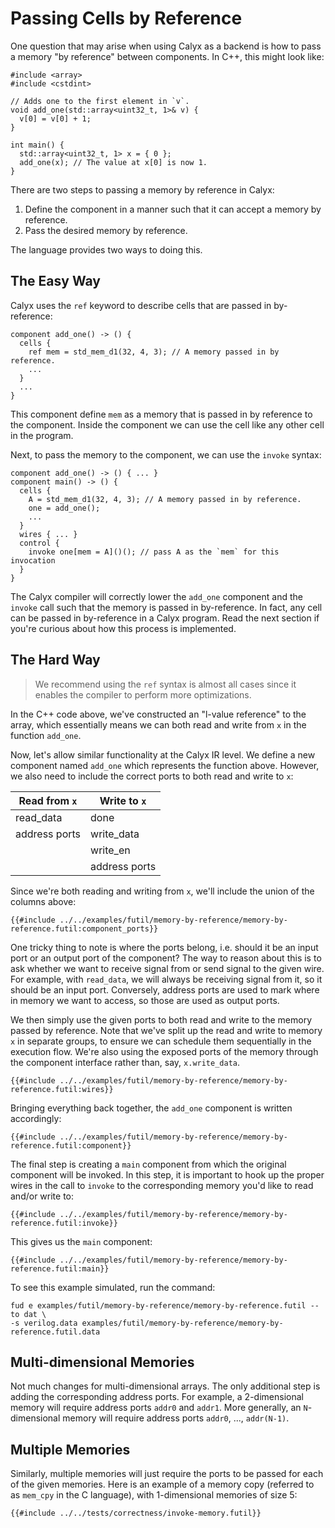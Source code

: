 # Passing Cells by Reference

One question that may arise when using Calyx as a backend is how to
pass a memory "by reference" between components. In C++, this might look like:
```
#include <array>
#include <cstdint>

// Adds one to the first element in `v`.
void add_one(std::array<uint32_t, 1>& v) {
  v[0] = v[0] + 1;
}

int main() {
  std::array<uint32_t, 1> x = { 0 };
  add_one(x); // The value at x[0] is now 1.
}
```

There are two steps to passing a memory by reference in Calyx:
1. Define the component in a manner such that it can accept a memory by reference.
2. Pass the desired memory by reference.

The language provides two ways to doing this.

## The Easy Way

Calyx uses the `ref` keyword to describe cells that are passed in by-reference:

```
component add_one() -> () {
  cells {
    ref mem = std_mem_d1(32, 4, 3); // A memory passed in by reference.
    ...
  }
  ...
}
```

This component define `mem` as a memory that is passed in by reference to the component.
Inside the component we can use the cell like any other cell in the program.

Next, to pass the memory to the component, we can use the `invoke` syntax:
```
component add_one() -> () { ... }
component main() -> () {
  cells {
    A = std_mem_d1(32, 4, 3); // A memory passed in by reference.
    one = add_one();
    ...
  }
  wires { ... }
  control {
    invoke one[mem = A]()(); // pass A as the `mem` for this invocation
  }
}
```

The Calyx compiler will correctly lower the `add_one` component and the `invoke` call such that the memory is passed in by-reference.
In fact, any cell can be passed in by-reference in a Calyx program.
Read the next section if you're curious about how this process is implemented.

## The Hard Way

> We recommend using the `ref` syntax is almost all cases since it enables the compiler to perform more optimizations.

In the C++ code above, we've constructed an "l-value reference" to the array,
which essentially means we can both read and write from `x` in the function
`add_one`.

Now, let's allow similar functionality at the Calyx IR level.
We define a new component named `add_one` which represents the function
above. However, we also need to include the correct ports to both read
and write to `x`:

|  Read from `x` | Write to `x`  |
|----------------|---------------|
| read_data      | done          |
| address ports  | write_data    |
|                | write_en      |
|                | address ports |

Since we're both reading and writing from `x`, we'll
include the union of the columns above:
```
{{#include ../../examples/futil/memory-by-reference/memory-by-reference.futil:component_ports}}
```

One tricky thing to note is where the ports belong, i.e. should it be
an input port or an output port of the component? The way to reason about this
is to ask whether we want to receive signal from or send signal to the given wire. For example,
with `read_data`, we will always be receiving signal from it, so it should be an input port.
Conversely, address ports are used to mark where in memory we want to access,
so those are used as output ports.

We then simply use the given ports to both read and write to the memory passed
by reference. Note that we've split up the read and write to memory `x` in separate groups,
to ensure we can schedule them sequentially in the execution flow.
We're also using the exposed ports of the memory through the component interface rather than,
say, `x.write_data`.
```
{{#include ../../examples/futil/memory-by-reference/memory-by-reference.futil:wires}}
```

Bringing everything back together, the `add_one` component is written accordingly:
```
{{#include ../../examples/futil/memory-by-reference/memory-by-reference.futil:component}}
```

The final step is creating a `main` component from which the original component
will be invoked. In this step, it is important to hook up the proper wires in the
call to `invoke` to the corresponding memory you'd like to read and/or write to:
```
{{#include ../../examples/futil/memory-by-reference/memory-by-reference.futil:invoke}}
```

This gives us the `main` component:
```
{{#include ../../examples/futil/memory-by-reference/memory-by-reference.futil:main}}
```

To see this example simulated, run the command:
```
fud e examples/futil/memory-by-reference/memory-by-reference.futil --to dat \
-s verilog.data examples/futil/memory-by-reference/memory-by-reference.futil.data
```

## Multi-dimensional Memories
Not much changes for multi-dimensional arrays. The only additional step is adding
the corresponding address ports. For example, a 2-dimensional memory will require address ports
`addr0` and `addr1`. More generally, an `N`-dimensional memory will require address ports
`addr0`, ..., `addr(N-1)`.

## Multiple Memories
Similarly, multiple memories will just require the ports to be passed for each of the given memories.
Here is an example of a memory copy (referred to as `mem_cpy` in the C language), with 1-dimensional memories of size 5:
```
{{#include ../../tests/correctness/invoke-memory.futil}}
```
